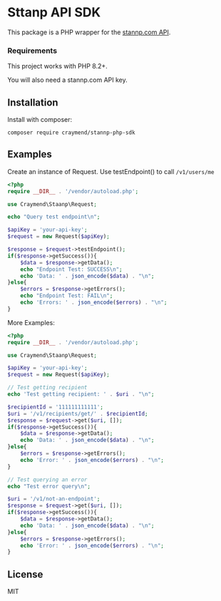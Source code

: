 # Sttanp API SDK

This package is a PHP wrapper for the [stannp.com API](https://www.stannp.com/us/direct-mail-api/guide).

### Requirements

This project works with PHP 8.2+.

You will also need a stannp.com API key.

## Installation

Install with composer:

```
composer require craymend/stannp-php-sdk
```

## Examples

Create an instance of Request. Use testEndpoint() to call `/v1/users/me`

```php
<?php
require __DIR__ . '/vendor/autoload.php';

use Craymend\Staanp\Request;

echo "Query test endpoint\n";

$apiKey = 'your-api-key';
$request = new Request($apiKey);

$response = $request->testEndpoint();
if($response->getSuccess()){
    $data = $response->getData();
    echo "Endpoint Test: SUCCESS\n";
    echo 'Data: ' . json_encode($data) . "\n";
}else{
    $errors = $response->getErrors();
    echo "Endpoint Test: FAIL\n";
    echo 'Errors: ' . json_encode($errors) . "\n";
}
```


More Examples:

```php
<?php
require __DIR__ . '/vendor/autoload.php';

use Craymend\Staanp\Request;

$apiKey = 'your-api-key';
$request = new Request($apiKey);

// Test getting recipient
echo 'Test getting recipient: ' . $uri . "\n";

$recipientId = '111111111111';
$uri = '/v1/recipients/get/' . $recipientId;
$response = $request->get($uri, []);
if($response->getSuccess()){
    $data = $response->getData();
    echo 'Data: ' . json_encode($data) . "\n";
}else{
    $errors = $response->getErrors();
    echo 'Error: ' . json_encode($errors) . "\n";
}

// Test querying an error
echo "Test error query\n";

$uri = '/v1/not-an-endpoint';
$response = $request->get($uri, []);
if($response->getSuccess()){
    $data = $response->getData();
    echo 'Data: ' . json_encode($data) . "\n";
}else{
    $errors = $response->getErrors();
    echo 'Error: ' . json_encode($errors) . "\n";
}
```

## License

MIT
